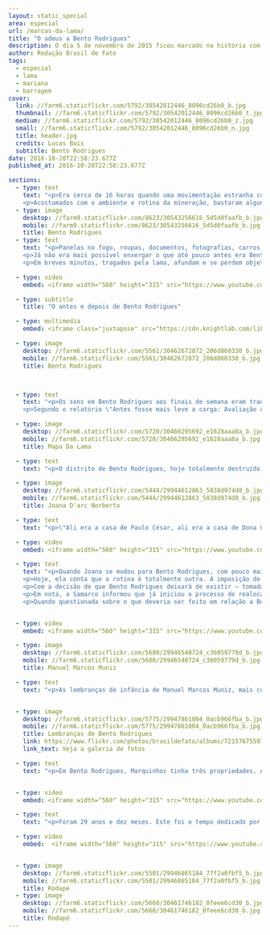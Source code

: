 ```yaml
---
layout: static_special
area: especial
url: /marcas-da-lama/
title: "O adeus a Bento Rodrigues"
description: O dia 5 de novembro de 2015 ficou marcado na história com o maior desastre ambiental do país
author: Redação Brasil de Fato
tags:
  - especial
  - lama
  - mariana
  - barragem
cover:
  link: //farm6.staticflickr.com/5792/30542012446_8096cd26b0_b.jpg
  thumbnail: //farm6.staticflickr.com/5792/30542012446_8096cd26b0_t.jpg
  medium: //farm6.staticflickr.com/5792/30542012446_8096cd26b0_z.jpg
  small: //farm6.staticflickr.com/5792/30542012446_8096cd26b0_n.jpg
  title: header.jpg
  credits: Lucas Bois
  subtitle: Bento Rodrigues
date: 2016-10-28T22:58:23.677Z
published_at: 2016-10-28T22:58:23.677Z

sections:
  - type: text
    text: "<p>Era cerca de 16 horas quando uma movimentação estranha começou a ser percebida pelos moradores de Bento Rodrigues, pequeno distrito da cidade de Mariana, em Minas Gerais. Com cerca de 600 habitantes, os gritos foram rapidamente reproduzidos. \"A barragem estourou!\", diziam alguns moradores, que durante a correria alertavam sobre a feroz lama de rejeitos que estava prestes a atingir o bairro que surgiu por volta do século XVIII, tornando-se uma das primeiras unidades mineradoras no estado mineiro.</p>
    <p>Acostumados com o ambiente e rotina da mineração, bastaram alguns segundos para os moradores entenderem que a barragem do Fundão, pertencente à mineradora Samarco (um empreendimento conjunto da Vale e da BHP Billiton), havia se rompido. Mesmo os que se recusaram a acreditar de imediato no que acontecia, por não ouviram nenhum aviso oficial ou alerta sonoro, não demoraram muito em perceber a gravidade da situação.</p>"
  - type: image
    desktop: //farm9.staticflickr.com/8623/30543256616_5d5d0faafb_b.jpg
    mobile: //farm9.staticflickr.com/8623/30543256616_5d5d0faafb_b.jpg
    title: Bento Rodrigues
  - type: text
    text: "<p>Panelas no fogo, roupas, documentos, fotografias, carros, animais… Tudo precisou ser deixado para trás para se chegar às partes mais altas do vilarejo. Em meio à desolação e busca por notícias sobre o paradeiro de amigos, parentes e vizinhos, houve quem conseguisse parar e, entre lágrimas, observar a enxurrada de lama destruir ruas, casas, escola e posto de saúde. </p>
    <p>Já não era mais possível enxergar o que até pouco antes era Bento Rodrigues, a não ser por alguns carros e telhados que se deslocavam pelo distrito, flutuando sem rumo nesse rio de barro. Das 200 casas, pouco mais de 20 ficaram em pé. Entre moradores e trabalhadores da mineradora, morreram 19 pessoas. </p>
    <p>Em breves minutos, tragados pela lama, afundam e se perdem objetos pessoais, plantações, lares, memórias e vidas: foi o adeus a Bento Rodrigues.</p>"

  - type: video
    embed: <iframe width="560" height="315" src="https://www.youtube.com/embed/cy-1G6Js3cc" frameborder="0" allowfullscreen></iframe>

  - type: subtitle
    title: "O antes e depois de Bento Rodrigues"

  - type: multimedia
    embed: <iframe class="juxtapose" src="https://cdn.knightlab.com/libs/juxtapose/latest/embed/index.html?uid=9a91474c-88df-11e5-a524-0e7075bba956" width="100%" height="747px" frameborder="0"></iframe>

  - type: image
    desktop: //farm6.staticflickr.com/5561/30462672872_206d860330_b.jpg
    mobile: //farm6.staticflickr.com/5561/30462672872_206d860330_b.jpg
    title: Bento Rodrigues



  - type: text
    text: "<p>Os sons em Bento Rodrigues aos finais de semana eram tradicionais: crianças brincando pelas ruas, pequenos bate-papos com vizinhos e amigos em frente de casa, festas e reuniões de família. Com tudo debaixo da lama, o dia 6 de novembro era para ser o mais silencioso do pequeno povoado mineiro. Mas, dessa vez, o ambiente de Bento Rodrigues foi preenchido pelo barulho de helicópteros e grupos de resgate, que circulavam pelo vilarejo à procura de sobreviventes.</p>
    <p>Segundo o relatório \"Antes fosse mais leve a carga: Avaliação dos aspectos econômicos, políticos e sociais do desastre da Samarco/Vale/BHP em Mariana (MG)\", do Grupo Política, Economia, Mineração, Ambiente e Sociedade (PoEMAS), a lama de rejeito causou uma \"destruição socioambiental por 663 km nos rios Gualaxo do Norte, Carmo e Doce até chegar na foz do último, onde adentrou 80 km² ao mar\".</p>"

  - type: image
    desktop: //farm6.staticflickr.com/5720/30466295692_e1628aaa8a_b.jpg
    mobile: //farm6.staticflickr.com/5720/30466295692_e1628aaa8a_b.jpg
    title: Mapa Da Lama

  - type: text
    text: "<p>O distrito de Bento Rodrigues, hoje totalmente destruído, foi apenas o primeiro local atingido e, portanto, uma das paradas da reportagem para o especial Marcas da Lama - Um ano de resistência na Bacia do Rio Doce.</p>"

  - type: image
    desktop: //farm6.staticflickr.com/5444/29944612863_5838d974d8_b.jpg
    mobile: //farm6.staticflickr.com/5444/29944612863_5838d974d8_b.jpg
    title: Joana D'arc Norberto

  - type: text
    text: "<p>\"Ali era a casa de Paulo César, ali era a casa de Dona Geralda, ali o terreno do meu sogro, mais ali o bar da Sandra, aqui era a casa de Joaquim\". É assim que Joana D'arc Norberto, 43 anos, inicia a conversa com a equipe do Brasil de Fato, enquanto percorre o que restou de Bento Rodrigues quase um ano depois do ocorrido.</p><p>Mesmo que muitos imóveis ainda estejam marcados pela destruição da lama ou tenham desaparecido completamente do mapa, os mais de vinte anos morando no distrito garantiram à dona-de-casa minuciosidade na memória. Os locais exatos das casas dos amigos ainda são lembrados por ela.</p><p>Foram poucos os pertences recuperados por Joana e sua família. Embora sua casa tenha sido uma das poucas que não foram atingidas diretamente pela enxurrada, por se localizar na parte alta do povoado, se passaram dias até que ela e os vizinhos pudessem voltar ao local, e muitos pertences foram saqueados.</p><p>\"A gente sempre pedia pra entrar lá, pra tirar alguma coisa e poder levar – pra quando Deus abençoar, e a gente tiver uma nova casa –, poder levar. A gente queria conseguir tirar alguma coisa, mas não podia entrar. Hoje, não tem mais nada, porque os outros saquearam tudo\", lamenta.</p><p>Mãe de seis filhos, Joana caminha pela antiga casa lembrando como ela foi um dia (ver vídeo). \"Toda vez que eu volto aqui é uma tristeza\", diz, garantindo que, mesmo assim, faz questão de retornar sempre que possível a Bento Rodrigues. Ela ainda tem esperança de resgatar algum pertence, alguma memória.</p>"

  - type: video
    embed: <iframe width="560" height="315" src="https://www.youtube.com/embed/_RyEASLGvD4" frameborder="0" allowfullscreen></iframe>

  - type: text
    text: "<p>Quando Joana se mudou para Bento Rodrigues, com pouco mais de 20 anos, ela estava grávida do primeiro filho. A vida no pequeno povoado logo se tornou a vida que sempre quis. Das lembranças mais felizes, se destacam os passeios a cavalo. O trajeto do distrito até o centro de Mariana durava cerca de duas horas de carroça, quando se podia admirar a paisagem, da qual ela lembra com gosto.</p>
    <p>Hoje, ela conta que a rotina é totalmente outra. A imposição do abandono da vida rural, devido ao rompimento da barragem, fez com [que] Joana e a família ficassem por mais de um mês morando em um hotel. Em dezembro de 2015, se mudaram para um pequeno sítio em Mariana, onde, aos poucos, eles têm conseguido recuperar parte da antiga rotina. \"Algumas coisas a gente conseguiu recuperar, mas outras não\", diz, lembrando-se dos cavalos, burros, mulas, galinhas e plantações que foram embora com a lama.</p>
    <p>Com a decisão de que Bento Rodrigues deixará de existir – tomada em uma assembleia realizada dias após a tragédia –, uma comunidade será construída pela Samarco em um novo terreno. \"Eles estão mexendo aqui e nós estamos ficando para trás. Isso que eles estão mexendo, eu acho que deve ser para nos dar as nossas casas. E todos nós ainda estamos esperando as nossas casas\", desabafa a matriarca, enquanto passeia pelo que sobrou do povoado, vendo vários caminhões transitarem (ver capítulo 2).</p>
    <p>Em nota, a Samarco informou que já iniciou o processo de realocação e reconstrução das comunidades afetadas em Bento Rodrigues, Paracatu de Baixo e Gesteira. \"As famílias já escolheram os terrenos onde os novos distritos serão erguidos. As obras serão entregues até 2019\", afirma a mineradora.</p>
    <p>Quando questionada sobre o que deveria ser feito em relação a Bento, Joana é categórica: \"eu acho que deveria deixar para ser uma cidade histórica, preservar a memória de todo mundo\".</p>"


  - type: video
    embed: <iframe width="560" height="315" src="https://www.youtube.com/embed/4j2PAsEEKOs" frameborder="0" allowfullscreen></iframe>

  - type: image
    desktop: //farm6.staticflickr.com/5680/29946540724_c36059779d_b.jpg
    mobile: //farm6.staticflickr.com/5680/29946540724_c36059779d_b.jpg
    title: Manuel Marcos Muniz

  - type: text
    text: "<p>As lembranças de infância de Manuel Marcos Muniz, mais conhecido como Marquinhos, são de Bento Rodrigues. Os ensinamentos da roça vieram dos pais, que se mudaram para o pequeno vilarejo quando ele ainda era um menino. A rotina da família era guiada pelas criações de animais e plantações ao redor da casa.</p><p>As transformações do povoado mineiro ocorreram ao compasso das mudanças em sua vida. Início dos estudos, primeira namorada, casamento, o nascimento da única filha. Aposentado e com 52 anos, hoje, a cada lembrança vasculhada na memória, um relato sobre Bento. “As raízes estavam todas ali”, diz.</p><p>Para acomodar a vida familiar, o trabalho da esposa e os estudos da filha, no início dos anos 2000, a rotina passou a ser dividida entre Bento Rodrigues e o centro do município de Mariana, onde também construiu uma casa. As criações de galinhas, porcos e a lavoura permaneceram no pequeno distrito e ficavam aos cuidados de um de seus irmãos. Já aos finais de semana, o próprio Marquinhos se responsabilizava pelo roçado e aproveitava a vida no campo com a família.</p><p>Felizmente, conta ele, os registros dessa rotina ficaram preservados nas fotografias guardadas na casa em Mariana. Nem tudo foi perdido na lama.</p>"


  - type: image
    desktop: //farm6.staticflickr.com/5775/29947861004_0acb966fba_b.jpg
    mobile: //farm6.staticflickr.com/5775/29947861004_0acb966fba_b.jpg
    title: Lembranças de Bento Rodrigues
    link: https://www.flickr.com/photos/brasildefato/albums/72157675597652176
    link_text: Veja a galeria de fotos

  - type: text
    text: "<p>Em Bento Rodrigues, Marquinhos tinha três propriedades. A casa dos pais, como uma herança dividida entre ele e sete irmãos, e dois terrenos. Uma vez aposentado e com a filha crescida, o plano era voltar para o vilarejo, no qual pretendia passar o resto da vida. Ver a destruição após a passagem da lama foi “um sonho interrompido”, lamenta. Uma marca para a vida inteira; assim ele qualifica o momento em que soube que Bento não existiria mais (ver vídeo).</p>"


  - type: video
    embed: <iframe width="560" height="315" src="https://www.youtube.com/embed/Gii1uTncPxE" frameborder="0" allowfullscreen></iframe>

  - type: text
    text: "<p>Foram 29 anos e dez meses. Este foi o tempo dedicado por Manuel Marcos ao trabalho na mineradora Samarco, na qual foi operador-mantenedor de bombas no mineroduto.</p><p>Passado um ano do rompimento, a sua posição é de crítica à mineradora. Segundo ele, pelo fato de possuir uma residência em Mariana, a empresa não o reconhece como atingido de Bento Rodrigues. Para além disso, o terreno herdado dos pais foi desapropriado pelo governador de Minas Gerais, Fernando Pimentel (PT), que, em setembro deste ano, assinou uma requisição administrativa de terrenos no distrito de Bento Rodrigues para que a Samarco construa o Dique S4.</p><p>Na ocasião, o Movimento do Atingidos por Barragens (MAB) se posicionou dizendo que a ação \"só simboliza um Estado refém dos interesses privados das mineradoras transnacionais.\"</p>"

  - type: video
    embed:  <iframe width="560" height="315" src="https://www.youtube.com/embed/nxosoA8RIp8" frameborder="0" allowfullscreen></iframe>


  - type: image
    desktop: //farm6.staticflickr.com/5501/29946865184_77f2a0fbf5_b.jpg
    mobile: //farm6.staticflickr.com/5501/29946865184_77f2a0fbf5_b.jpg
    title: Rodapé
  - type: image
    desktop: //farm6.staticflickr.com/5660/30461746182_0feee6cd30_b.jpg
    mobile: //farm6.staticflickr.com/5660/30461746182_0feee6cd30_b.jpg
    title: Rodapé
---
```

